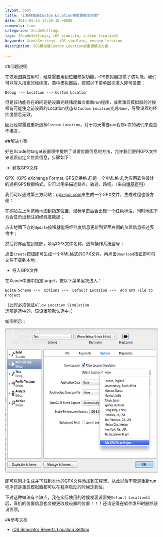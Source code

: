 ```yaml
---
layout: post
title: "iOS模拟器Custom Location被重置解决方案"
date: 2014-05-25 17:29:18 +0800
comments: true
categories: XcodeSettings
tags: [XcodeSettings, iOS simulato, custom location]
keywords: XcodeSettings, iOS simulato, custom location
description: iOS模拟器Custom Location被重置解决方案

---
```


##问题说明

在做地图类应用时，经常需要用到位置模拟功能。iOS模拟器提供了该功能，我们可以写入指定的经纬度，选中模拟器后，按照以下菜单层次进入即可设置：

```
Debug --> Location --> Custom Location
```
但是该功能存在的问题是设置完经纬度每次重新run程序，或者重启模拟器的时候都有可能使之前设置的Location状态从`Custom Location`变成`None`，导致设置的经纬度信息无效。

因此经常需要重新选择`Custom Location`，对于每天需要run程序n次的我们来说苦不堪言...

##解决方案

好在Xcode的target设置项中提供了设置位置信息的方法，允许我们使用GPX文件来设置自定义位置信息，步骤如下：

<!-- more -->

* 获取GPX文件

GPX（GPS eXchange Format, GPS交换格式)是一个XML格式,为应用软件设计的通用GPS数据格式。它可以用来描述路点、轨迹、路程。（来自[维基百科](http://zh.wikipedia.org/wiki/GPX)）

我们可以通过第三方网站：[gpx-poi.com](http://gpx-poi.com/)来生成一个GPX文件，生成过程也很方便：

在网站左上角拖动地图到指定位置，鼠标单击后会出现一个红色标注，同时地图下方会显示出标注的经纬度数据；

点击地图下方的`Update`按钮就能将经纬度信息更新到界面右侧的位置信息描述表格中；

然后将界面拉到底部，填写GPX文件名称，选择操作系统型号；

点击`Create`按钮即可生成一个XML格式的GPX文件，再点击`Download`按钮即可将文件下载到本地。

* 导入GPX文件

在Xcode中选中指定target，按以下菜单层次进入：

```
Edite Scheme -->  Options -->  Default Location -->  Add GPX File to Project
```
（此时必须保证`Allow Location Simulation`选项是选中的，该设置项默认选中。）

如图所示：

<img src="/images/article3/default_location.png" width="703" height="475">

即可将刚才生成并下载到本地的GPX文件添加到工程里。从此以后不管是重新run程序还是重启模拟器都可以在程序启动的时候定到位。

不过这种做法有个缺点，我在实际使用的时候发现设置完`Default Location`以后，真机的位置信息也会被更改成设置的位置！！！还请记得在软件发布时删除该设置项。


##参考文档

* [iOS Simulator Reverts Location Setting](http://stackoverflow.com/questions/19719276/ios-simulator-reverts-location-setting)


